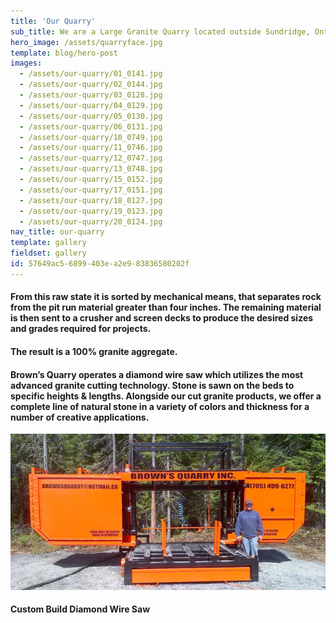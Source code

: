 ```yaml
---
title: 'Our Quarry'
sub_title: We are a Large Granite Quarry located outside Sundridge, Ontario. Rock production is done by means of drilling and blasting from our large granite face.
hero_image: /assets/quarryface.jpg
template: blog/hero-post
images:
  - /assets/our-quarry/01_0141.jpg
  - /assets/our-quarry/02_0144.jpg
  - /assets/our-quarry/03_0128.jpg
  - /assets/our-quarry/04_0129.jpg
  - /assets/our-quarry/05_0130.jpg
  - /assets/our-quarry/06_0131.jpg
  - /assets/our-quarry/10_0749.jpg
  - /assets/our-quarry/11_0746.jpg
  - /assets/our-quarry/12_0747.jpg
  - /assets/our-quarry/13_0748.jpg
  - /assets/our-quarry/15_0152.jpg
  - /assets/our-quarry/17_0151.jpg
  - /assets/our-quarry/18_0127.jpg
  - /assets/our-quarry/19_0123.jpg
  - /assets/our-quarry/20_0124.jpg
nav_title: our-quarry
template: gallery
fieldset: gallery
id: 57649ac5-6899-403e-a2e9-83836580202f
---
```

<h4> From this raw state it is sorted by mechanical means, that separates rock from the pit run material greater than four inches. The remaining material is then sent to a crusher and screen decks to produce the desired sizes and grades required for projects.</h4>
<h4>The result is a 100% granite aggregate.</h4>
<h4>Brown&#8217;s Quarry operates a diamond wire saw which utilizes the most advanced granite cutting technology. Stone is sawn on the beds to specific heights &amp; lengths. Alongside our cut granite products, we offer a complete line of natural stone in a variety of colors and thickness for a number of creative applications.</h4>
<div><a href="/assets/wire_saw_656x325_00240.jpg"><img src="/assets/wire_saw_656x325_00240.jpg" /></a><h4>Custom Build Diamond Wire Saw</h4></div>
